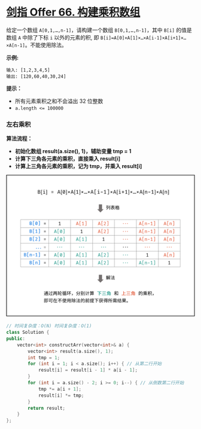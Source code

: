 # [剑指 Offer 66. 构建乘积数组](https://leetcode.cn/problems/gou-jian-cheng-ji-shu-zu-lcof/)

给定一个数组 `A[0,1,…,n-1]`，请构建一个数组 `B[0,1,…,n-1]`，其中 `B[i]` 的值是数组 `A` 中除了下标 `i` 以外的元素的积, 即 `B[i]=A[0]×A[1]×…×A[i-1]×A[i+1]×…×A[n-1]`。不能使用除法。

**示例:**

```
输入: [1,2,3,4,5]
输出: [120,60,40,30,24]
```

**提示：**

- 所有元素乘积之和不会溢出 32 位整数
- `a.length <= 100000`

### 左右乘积

**算法流程：**

- **初始化数组 result(a.size(), 1)，辅助变量 tmp = 1**
- **计算下三角各元素的乘积，直接乘入 result[i]**
- **计算上三角各元素的乘积，记为 tmp，并乘入 result[i]**

![Picture1.png](../../Images/12.构建乘积数组.assets/1624619180-vpyyqh-Picture1.png)

```c++
// 时间复杂度：O(N) 时间复杂度：O(1)
class Solution {
public:
    vector<int> constructArr(vector<int>& a) {
        vector<int> result(a.size(), 1);
        int tmp = 1;
        for (int i = 1; i < a.size(); i++) { // 从第二行开始
            result[i] = result[i - 1] * a[i - 1];
        }
        for (int i = a.size() - 2; i >= 0; i--) { // 从倒数第二行开始
            tmp *= a[i + 1];
            result[i] *= tmp;
        }
        return result;
    }
};
```

